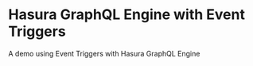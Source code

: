# Hasura GraphQL Engine with Event Triggers

A demo using Event Triggers with Hasura GraphQL Engine
